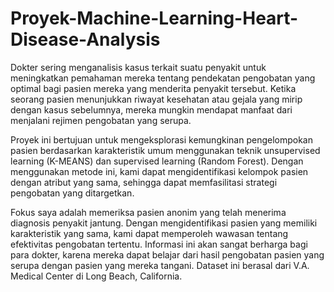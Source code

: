 # Proyek-Machine-Learning-Heart-Disease-Analysis

Dokter sering menganalisis kasus terkait suatu penyakit untuk meningkatkan pemahaman mereka tentang pendekatan pengobatan yang optimal bagi pasien mereka yang menderita penyakit tersebut. Ketika seorang pasien menunjukkan riwayat kesehatan atau gejala yang mirip dengan kasus sebelumnya, mereka mungkin mendapat manfaat dari menjalani rejimen pengobatan yang serupa.

Proyek ini bertujuan untuk mengeksplorasi kemungkinan pengelompokan pasien berdasarkan karakteristik umum menggunakan teknik unsupervised learning (K-MEANS) dan supervised learning (Random Forest). Dengan menggunakan metode ini, kami dapat mengidentifikasi kelompok pasien dengan atribut yang sama, sehingga dapat memfasilitasi strategi pengobatan yang ditargetkan.

Fokus saya adalah memeriksa pasien anonim yang telah menerima diagnosis penyakit jantung. Dengan mengidentifikasi pasien yang memiliki karakteristik yang sama, kami dapat memperoleh wawasan tentang efektivitas pengobatan tertentu. Informasi ini akan sangat berharga bagi para dokter, karena mereka dapat belajar dari hasil pengobatan pasien yang serupa dengan pasien yang mereka tangani. Dataset ini berasal dari V.A. Medical Center di Long Beach, California.
